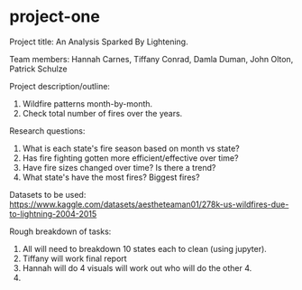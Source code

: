 # project-one
Project title: 
An Analysis Sparked By Lightening.

Team members: 
Hannah Carnes, Tiffany Conrad, Damla Duman, John Olton, Patrick Schulze

Project description/outline: 
1. Wildfire patterns month-by-month. 
2. Check total number of fires over the years.

Research questions:
1. What is each state's fire season based on month vs state?
2. Has fire fighting gotten more efficient/effective over time?
3. Have fire sizes changed over time? Is there a trend?
4. What state's have the most fires? Biggest fires?

Datasets to be used:
https://www.kaggle.com/datasets/aestheteaman01/278k-us-wildfires-due-to-lightning-2004-2015

Rough breakdown of tasks:
1. All will need to breakdown 10 states each to clean (using jupyter).
2. Tiffany will work final report
3. Hannah will do 4 visuals will work out who will do the other 4.
4. 